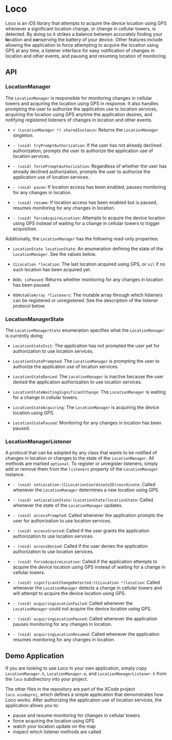 # Loco

Loco is an iOS library that attempts to acquire the device location using GPS whenever a significant location change, or change in cellular towers, is detected. By doing so it strikes a balance between accurately finding your **lo**cation and **co**nserving the battery of your device. Other features include allowing the application to force attempting to acquire the location using GPS at any time, a listener interface for easy notification of changes in location and other events, and pausing and resuming location of monitoring.

## API

### LocationManager

The `LocationManager` is responsible for monitoring changes in cellular towers and acquiring the location using GPS in response. It also handles prompting the user to authorize the application use to location services, acquiring the location using GPS anytime the application desires, and notifying registered listeners of changes in location and other events.

* `+ (LocationManager *) sharedInstance`: Returns the `LocationManager` singleton.

* `- (void) tryPromptAuthorization`: If the user has not already declined authorization, prompts the user to authorize the application use of location services.

* `- (void) forcePromptAuthorization`: Regardless of whether the user has already declined authorization, prompts the user to authorize the application use of location services.

* `- (void) pause`: If location access has been enabled, pauses monitoring for any changes in location.

* `- (void) resume`: If location access has been enabled but is paused, resumes monitoring for any changes in location.

* `- (void) forceAcquireLocation`: Attempts to acquire the device location using GPS instead of waiting for a change in cellular towers to trigger acquisition.

Additionally, the `LocationManager` has the following read-only properties:

* `LocationState locationState`: An enumeration defining the state of the `LocationManager`. See the values below.

* `CLLocation *location`: The last location acquired using GPS, or `nil` if no such location has been acquired yet.

* `BOOL isPaused`: Returns whether monitoring for any changes in location has been paused.

* `NSMutableArray *listeners`: The mutable array through which listeners can be registered or unregistered. See the description of the listener protocol below.

### LocationManagerState

The `LocationManagerState` enumeration specifies what the `LocationManager` is currently doing:

* `LocationStateInit`: The application has not prompted the user yet for authorization to use location services.

* `LocationStatePrompted`: The `LocationManager` is prompting the user to authorize the application use of location services.
`
* `LocationStateDenied`: The `LocationManager` is inactive because the user denied the application authorization to use location services.

* `LocationStateWaitingSignificantChange`: The `LocationManager` is waiting for a change in cellular towers.

* `LocationStateAcquiring`: The `LocationManager` is acquiring the device location using GPS.

* `LocationStatePaused`: Monitoring for any changes in location has been paused.

### LocationManagerListener

A protocol that can be adopted by any class that wants to be notified of changes in location or changes to the state of the `LocationManager`. All methods are marked `optional`. To register or unregister listeners, simply add or remove them from the `listeners` property of the `LocationManager` instance.

* `- (void) setLocation:(CLLocationCoordinate2D)coordinate`: Called whenever the `LocationManager` determines a new location using GPS.

* `- (void) setLocationState:(LocationState)locationState`: Called whenever the state of the `LocationManager` updates.

* `- (void) accessPrompted`: Called whenever the application prompts the user for authorization to use location services.

* `- (void) accessGranted`: Called if the user grants the application authorization to use location services.

* `- (void) accessDenied`: Called if the user denies the application authorization to use location services.

* `- (void) forceAcquireLocation`: Called if the application attempts to acquire the device location using GPS instead of waiting for a change in cellular towers.

* `- (void) significantChangeDetected:(CLLocation *)location`: Called whenever the `LocationManager` detects a change in cellular towers and will attempt to acquire the device location using GPS.

* `- (void) acquiringLocationFailed`: Called whenever the `LocationManager` could not acquire the device location using GPS.

* `- (void) acquiringLocationPaused`: Called whenever the application pauses monitoring for any changes in location.

* `- (void) acquiringLocationResumed`: Called whenever the application resumes monitoring for any changes in location.

## Demo Application

If you are looking to use Loco in your own application, simply copy `LocationManager.h`, `LocationManager.m`, and `LocationManagerListener.h` from the `loco` subdirectory into your project.

The other files in the repository are part of the XCode project `loco.xcodeproj`, which defines a simple application that demonstrates how Loco works. After authorizing the application use of location services, the application allows you to:

  * pause and resume monitoring for changes in cellular towers
  * force acquiring the location using GPS
  * watch your location update on the map
  * inspect which listener methods are called

